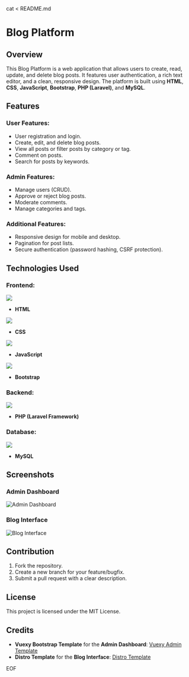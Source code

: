 cat <<EOF > README.md
# Blog Platform

## Overview  
This Blog Platform is a web application that allows users to create, read, update, and delete blog posts. It features user authentication, a rich text editor, and a clean, responsive design. The platform is built using **HTML**, **CSS**, **JavaScript**, **Bootstrap**, **PHP (Laravel)**, and **MySQL**.

## Features  
### User Features:  
- User registration and login.  
- Create, edit, and delete blog posts.  
- View all posts or filter posts by category or tag.  
- Comment on posts.  
- Search for posts by keywords.  

### Admin Features:  
- Manage users (CRUD).  
- Approve or reject blog posts.  
- Moderate comments.  
- Manage categories and tags.  

### Additional Features:  
- Responsive design for mobile and desktop.  
- Pagination for post lists.  
- Secure authentication (password hashing, CSRF protection).  

## Technologies Used  
### Frontend:  
![](https://img.shields.io/badge/HTML-000000?style=flat&logo=html5&logoColor=E34F26)  
- **HTML**

![](https://img.shields.io/badge/CSS-000000?style=flat&logo=css3&logoColor=1572B6)  
- **CSS**  

![](https://img.shields.io/badge/JavaScript-000000?style=flat&logo=javascript&logoColor=F7DF1E)  
- **JavaScript**  

![](https://img.shields.io/badge/Bootstrap-000000?style=flat&logo=bootstrap&logoColor=563D7C)  
- **Bootstrap**  

### Backend:  
![](https://img.shields.io/badge/PHP-000000?style=flat&logo=php&logoColor=777BB4)  
- **PHP (Laravel Framework)**  

### Database:  
![](https://img.shields.io/badge/MySQL-000000?style=flat&logo=mysql&logoColor=4479A1)  
- **MySQL**  


## Screenshots  
### Admin Dashboard  
![Admin Dashboard](https://dummylink.com/admin-dashboard.png)

### Blog Interface  
![Blog Interface](https://dummylink.com/blog-interface.png)

## Contribution  
1. Fork the repository.  
2. Create a new branch for your feature/bugfix.  
3. Submit a pull request with a clear description.  

## License  
This project is licensed under the MIT License.

## Credits  
- **Vuexy Bootstrap Template** for the **Admin Dashboard**: [Vuexy Admin Template](https://themeforest.net/item/vuexy-bootstrap-admin-dashboard-template/23328599)  
- **Distro Template** for the **Blog Interface**: [Distro Template](https://themeforest.net/item/distro-bootstrap-blog-website-template/26884235)

EOF
